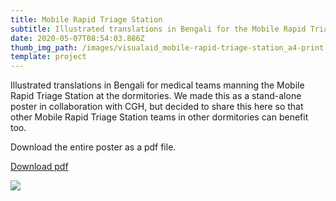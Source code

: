 ```yaml
---
title: Mobile Rapid Triage Station
subtitle: Illustrated translations in Bengali for the Mobile Rapid Triage Station.
date: 2020-05-07T08:54:03.886Z
thumb_img_path: /images/visualaid_mobile-rapid-triage-station_a4-print.png
template: project
---
```

Illustrated translations in Bengali for medical teams manning the Mobile Rapid Triage Station at the dormitories. We made this as a stand-alone poster in collaboration with CGH, but decided to share this here so that other Mobile Rapid Triage Station teams in other dormitories can benefit too. 

Download the entire poster as a pdf file. 

<a class="button" href="https://bit.ly/visualaid-mobilerapidtriagestation-pdf"  target="_blank" rel="noopener" style="margin-bottom: 0.75em;">Download pdf</a>

![](/images/visualaid_mobile-rapid-triage-station_a4-print.png)